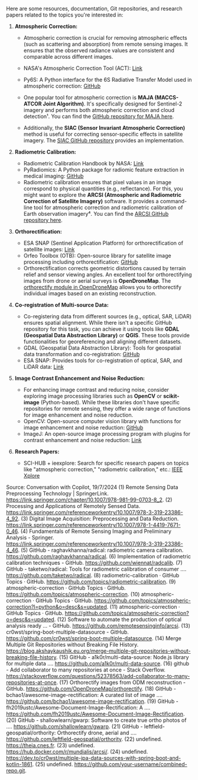 Here are some resources, documentation, Git repositories, and research papers related to the topics you're interested in:

1. **Atmospheric Correction:**
    - Atmospheric correction is crucial for removing atmospheric effects (such as scattering and absorption) from remote sensing images. It ensures that the observed radiance values are consistent and comparable across different images.

   - NASA's Atmospheric Correction Tool (ACT): [Link](https://atmosphere.nasa.gov/atmospheric-correction-tool)
   - Py6S: A Python interface for the 6S Radiative Transfer Model used in atmospheric correction: [GitHub](https://github.com/robintw/Py6S)
   
   - One popular tool for atmospheric correction is **MAJA (MACCS-ATCOR Joint Algorithm)**. It's specifically designed for Sentinel-2 imagery and performs both atmospheric correction and cloud detection¹. You can find the [GitHub repository for MAJA here](https://github.com/CNES/MAJA).
   - Additionally, the **SIAC (Sensor Invariant Atmospheric Correction)** method is useful for correcting sensor-specific effects in satellite imagery. The [SIAC GitHub repository](https://github.com/MarcYin/SIAC) provides an implementation.

2. **Radiometric Calibration:**
   - Radiometric Calibration Handbook by NASA: [Link](https://calvalportal.ceos.org/wordpress/wp-content/uploads/2018/03/CEOS-Radiometric-Calibration-Handbook.pdf)
   - PyRadiomics: A Python package for radiomic feature extraction in medical imaging: [GitHub](https://github.com/Radiomics/pyradiomics)
   - Radiometric calibration ensures that pixel values in an image correspond to physical quantities (e.g., reflectance). For this, you might want to explore the **ARCSI (Atmospheric and Radiometric Correction of Satellite Imagery)** software. It provides a command-line tool for atmospheric correction and radiometric calibration of Earth observation imagery⁴. You can find the [ARCSI GitHub repository here](https://github.com/remotesensinginfo/arcsi).

3. **Orthorectification:**
   - ESA SNAP (Sentinel Application Platform) for orthorectification of satellite images: [Link](https://step.esa.int/main/toolboxes/snap/)
   - Orfeo Toolbox (OTB): Open-source library for satellite image processing including orthorectification: [GitHub](https://github.com/orfeotoolbox/otb)
   - Orthorectification corrects geometric distortions caused by terrain relief and sensor viewing angles. An excellent tool for orthorectifying images from drone or aerial surveys is **OpenDroneMap**. The [orthorectify module in OpenDroneMap](https://github.com/OpenDroneMap/orthorectify) allows you to orthorectify individual images based on an existing reconstruction.

4. **Co-registration of Multi-source Data:**
    - Co-registering data from different sources (e.g., optical, SAR, LiDAR) ensures spatial alignment. While there isn't a specific GitHub repository for this task, you can achieve it using tools like **GDAL (Geospatial Data Abstraction Library)** or **QGIS**. These tools provide functionalities for georeferencing and aligning different datasets.
   - GDAL (Geospatial Data Abstraction Library): Tools for geospatial data transformation and co-registration: [GitHub](https://github.com/OSGeo/gdal)
   - ESA SNAP: Provides tools for co-registration of optical, SAR, and LiDAR data: [Link](https://step.esa.int/main/toolboxes/snap/)

5. **Image Contrast Enhancement and Noise Reduction:**
    - For enhancing image contrast and reducing noise, consider exploring image processing libraries such as **OpenCV** or **scikit-image** (Python-based). While these libraries don't have specific repositories for remote sensing, they offer a wide range of functions for image enhancement and noise reduction.
   - OpenCV: Open-source computer vision library with functions for image enhancement and noise reduction: [GitHub](https://github.com/opencv/opencv)
   - ImageJ: An open-source image processing program with plugins for contrast enhancement and noise reduction: [Link](https://imagej.net/)

6. **Research Papers:**
   - SCI-HUB + ieexplore: Search for specific research papers on topics like "atmospheric correction," "radiometric calibration," etc.: [IEEE Xplore](https://ieeexplore.ieee.org/)



Source: Conversation with Copilot, 19/7/2024
(1) Remote Sensing Data Preprocessing Technology | SpringerLink. https://link.springer.com/chapter/10.1007/978-981-99-0703-8_2.
(2) Processing and Applications of Remotely Sensed Data. https://link.springer.com/referenceworkentry/10.1007/978-3-319-23386-4_92.
(3) Digital Image Acquisition: Preprocessing and Data Reduction. https://link.springer.com/referenceworkentry/10.1007/978-1-4419-7671-0_46.
(4) Fundamentals of Remote Sensing Imaging and Preliminary Analysis - Springer. https://link.springer.com/referenceworkentry/10.1007/978-3-319-23386-4_46.
(5) GitHub - raghavkhanna/radical: radiometric camera calibration. https://github.com/raghavkhanna/radical.
(6) Implementation of radiometric calibration techniques - GitHub. https://github.com/wiennat/radcalib.
(7) GitHub - taketwo/radical: Tools for radiometric calibration of consumer .... https://github.com/taketwo/radical.
(8) radiometric-calibration · GitHub Topics · GitHub. https://github.com/topics/radiometric-calibration.
(9) atmospheric-correction · GitHub Topics · GitHub. https://github.com/topics/atmospheric-correction.
(10) atmospheric-correction · GitHub Topics · GitHub. https://github.com/topics/atmospheric-correction?l=python&o=desc&s=updated.
(11) atmospheric-correction · GitHub Topics · GitHub. https://github.com/topics/atmospheric-correction?o=desc&s=updated.
(12) Software to automate the production of optical analysis ready ... - GitHub. https://github.com/remotesensinginfo/arcsi.
(13) cr0wst/spring-boot-multiple-datasource - GitHub. https://github.com/cr0wst/spring-boot-multiple-datasource.
(14) Merge Multiple Git Repositories without Breaking File History. https://blog.akshaykaushik.eu.org/merge-multiple-git-repositories-without-breaking-file-history.
(15) GitHub - a1k0r/multi-data-source: Node.js library for multiple data .... https://github.com/a1k0r/multi-data-source.
(16) github - Add collaborator to many repositories at once - Stack Overflow. https://stackoverflow.com/questions/52378563/add-collaborator-to-many-repositories-at-once.
(17) Orthorectify images from ODM reconstruction - GitHub. https://github.com/OpenDroneMap/orthorectify.
(18) GitHub - bchao1/awesome-image-rectification: A curated list of image .... https://github.com/bchao1/awesome-image-rectification.
(19) GitHub - fh2019ustc/Awesome-Document-Image-Rectification: A .... https://github.com/fh2019ustc/Awesome-Document-Image-Rectification.
(20) GitHub - shallowlearn/gwarp: Software to create true ortho photos of .... https://github.com/shallowlearn/gwarp.
(21) GitHub - leftfield-geospatial/orthority: Orthorectify drone, aerial and .... https://github.com/leftfield-geospatial/orthority.
(22) undefined. https://theia.cnes.fr.
(23) undefined. https://hub.docker.com/r/mundialis/arcsi/.
(24) undefined. https://dev.to/cr0wst/multiple-jpa-data-sources-with-spring-boot-and-kotlin-1861.
(25) undefined. https://github.com/your-username/combined-repo.git.